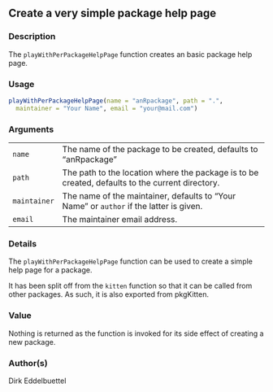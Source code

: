 

## Create a very simple package help page

### Description

The `playWithPerPackageHelpPage` function creates an basic package help
page.

### Usage

``` R
playWithPerPackageHelpPage(name = "anRpackage", path = ".",
  maintainer = "Your Name", email = "your@mail.com")
```

### Arguments

|              |                                                                                                 |
|--------------|-------------------------------------------------------------------------------------------------|
| `name`       | The name of the package to be created, defaults to “anRpackage”                                 |
| `path`       | The path to the location where the package is to be created, defaults to the current directory. |
| `maintainer` | The name of the maintainer, defaults to “Your Name” or `author` if the latter is given.         |
| `email`      | The maintainer email address.                                                                   |

### Details

The `playWithPerPackageHelpPage` function can be used to create a simple
help page for a package.

It has been split off from the `kitten` function so that it can be
called from other packages. As such, it is also exported from
<span class="pkg">pkgKitten</span>.

### Value

Nothing is returned as the function is invoked for its side effect of
creating a new package.

### Author(s)

Dirk Eddelbuettel


